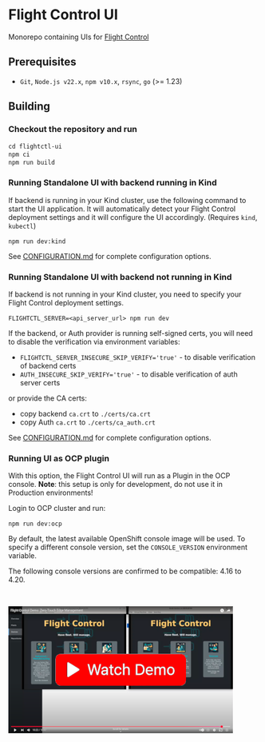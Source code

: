 # Flight Control UI

Monorepo containing UIs for [Flight Control](https://github.com/flightctl/flightctl)

## Prerequisites

- `Git`, `Node.js v22.x`, `npm v10.x`, `rsync`, `go` (>= 1.23)

## Building

### Checkout the repository and run

```shell
cd flightctl-ui
npm ci
npm run build
```

### Running Standalone UI with backend running in Kind

If backend is running in your Kind cluster, use the following command to start the UI application.
It will automatically detect your Flight Control deployment settings and it will configure the UI accordingly. (Requires `kind`, `kubectl`)

```shell
npm run dev:kind
```

See [CONFIGURATION.md](CONFIGURATION.md) for complete configuration options.

### Running Standalone UI with backend not running in Kind

If backend is not running in your Kind cluster, you need to specify your Flight Control deployment settings.

```shell
FLIGHTCTL_SERVER=<api_server_url> npm run dev
```

If the backend, or Auth provider is running self-signed certs, you will need to disable the verification via environment variables:

- `FLIGHTCTL_SERVER_INSECURE_SKIP_VERIFY='true'` - to disable verification of backend certs
- `AUTH_INSECURE_SKIP_VERIFY='true'` - to disable verification of auth server certs

or provide the CA certs:

- copy backend `ca.crt` to `./certs/ca.crt`
- copy Auth `ca.crt` to `./certs/ca_auth.crt`

See [CONFIGURATION.md](CONFIGURATION.md) for complete configuration options.

### Running UI as OCP plugin

With this option, the Flight Control UI will run as a Plugin in the OCP console.
**Note**: this setup is only for development, do not use it in Production environments!

Login to OCP cluster and run:

```shell
npm run dev:ocp
```

By default, the latest available OpenShift console image will be used. To specify a different console version, set the `CONSOLE_VERSION` environment variable.

The following console versions are confirmed to be compatible: 4.16 to 4.20.

<br />

[![Watch the demo](demo-thumbnail.png)](https://www.youtube.com/watch?v=WzNG_uWnmzk)
